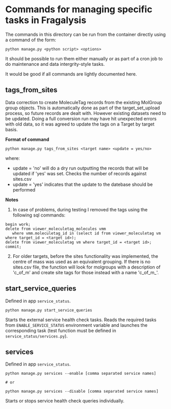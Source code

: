 # Commands for managing specific tasks in Fragalysis

The commands in this directory can be run from the container directly using
a command of the form:
```
python manage.py <python script> <options>
```

It should be possible to run them either manually or as part of a cron job to
do maintenance and data intergrity-style tasks.

It would be good if all commands are lightly documented here.

## tags_from_sites

Data correction to create MoleculeTag records from the existing
MolGroup group objects. This is automatically done as part of the
target_set_upload process, so future records are dealt with. However existing
datasets need to be updated. Doing a full conversion run may have hit
unexpected errors with old data, so it was agreed to update the tags on a
Target by target basis.

**Format of command**
```
python manage.py tags_from_sites <target name> <update = yes/no>
```
where:
- update = 'no' will do a dry run outputting the records that will be
updated if 'yes' was set. Checks the number of records against sites.csv
- update = 'yes' indicates that the update to the datebase should be performed

**Notes**

1. In case of problems, during testing I removed the tags using the following
sql commands:
```
begin work;
delete from viewer_moleculetag_molecules vmm
   where vmm.moleculetag_id in (select id from viewer_moleculetag vm where target_id = <target id>);
delete from viewer_moleculetag vm where target_id = <target id>;
commit;
```

2. For older targets, before the sites functionality was implemented, the
centre of mass was used as an equivalent grouping. If there is no sites.csv file, the
function will look for molgroups with a description of 'c_of_m' and create
site tags for those instead with a name 'c_of_m_<molgroup index>'.


## start_service_queries

Defined in app `service_status`.

```
python manage.py start_service_queries
```

Starts the external service health check tasks. Reads the required
tasks from `ENABLE_SERVICE_STATUS` environment variable and launches
the corresponding task (test function must be defined in
`service_status/services.py`).


## services

Defined in app `service_status`.

```
python manage.py services --enable [comma separated service names]

# or

python manage.py services --disable [comma separated service names]
```

Starts or stops service health check queries individually.
